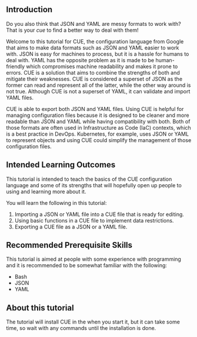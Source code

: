 ## Introduction

Do you also think that JSON and YAML are messy formats to work with? That is your *cue* to find a better way to deal with them!

Welcome to this tutorial for CUE, the configuration language from Google that aims to make data formats such as JSON and YAML easier to work with. JSON is easy for machines to process, but it is a hassle for humans to deal with. YAML has the opposite problem as it is made to be human-friendly which compromises machine readability and makes it prone to errors. CUE is a solution that aims to combine the strengths of both and mitigate their weaknesses. CUE is considered a superset of JSON as the former can read and represent all of the latter, while the other way around is not true. Although CUE is not a superset of YAML, it can validate and import YAML files.

CUE is able to export both JSON and YAML files. Using CUE is helpful for managing configuration files because it is designed to be cleaner and more readable than JSON and YAML while having compatibility with both. Both of those formats are often used in Infrastructure as Code (IaC) contexts, which is a best practice in DevOps. Kubernetes, for example, uses JSON or YAML to represent objects and using CUE could simplify the management of those configuration files.

## Intended Learning Outcomes

This tutorial is intended to teach the basics of the CUE configuration language and some of its strengths that will hopefully open up people to using and learning more about it.

You will learn the following in this tutorial:
1. Importing a JSON or YAML file into a CUE file that is ready for editing.
2. Using basic functions in a CUE file to implement data restrictions.
3. Exporting a CUE file as a JSON or a YAML file.

## Recommended Prerequisite Skills

This tutorial is aimed at people with some experience with programming and it is recommended to be somewhat familiar with the following:
- Bash
- JSON
- YAML

## About this tutorial

The tutorial will install CUE in the when you start it, but it can take some time, so wait with any commands until the installation is done.
